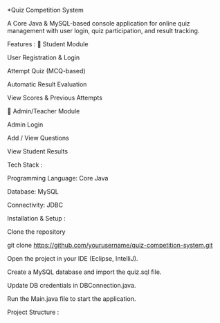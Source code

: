 *Quiz Competition System

A Core Java & MySQL-based console application for online quiz management with user login, quiz participation, and result tracking.

Features :
🔹 Student Module

User Registration & Login

Attempt Quiz (MCQ-based)

Automatic Result Evaluation

View Scores & Previous Attempts

🔹 Admin/Teacher Module

Admin Login

Add / View Questions

View Student Results

Tech Stack :

Programming Language: Core Java

Database: MySQL

Connectivity: JDBC

Installation & Setup :

Clone the repository

git clone https://github.com/yourusername/quiz-competition-system.git


Open the project in your IDE (Eclipse, IntelliJ).

Create a MySQL database and import the quiz.sql file.

Update DB credentials in DBConnection.java.

Run the Main.java file to start the application.


Project Structure :


